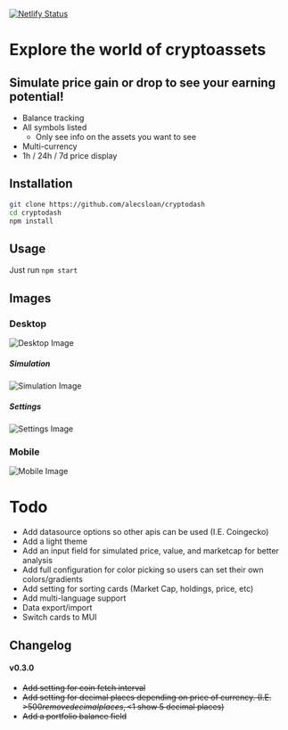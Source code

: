 [![Netlify Status](https://api.netlify.com/api/v1/badges/1d54e4f5-13f5-4dec-a155-5d69e41b56b0/deploy-status)](https://app.netlify.com/sites/cryptodash-demo/deploys)

# Explore the world of cryptoassets
## Simulate price gain or drop to see your earning potential!

* Balance tracking
* All symbols listed
    * Only see info on the assets you want to see
* Multi-currency
* 1h / 24h / 7d price display

## Installation
``` sh
git clone https://github.com/alecsloan/cryptodash
cd cryptodash
npm install
```

## Usage

Just run `npm start`

## Images

### Desktop
![Desktop Image](https://imgur.com/8MrMJvP.png)

##### Simulation
![Simulation Image](https://imgur.com/N0hG15f.png)

##### Settings
![Settings Image](https://imgur.com/hQwHuxm.png)

### Mobile

![Mobile Image](https://imgur.com/HxhUnR5.png)

# Todo
* Add datasource options so other apis can be used (I.E. Coingecko)
* Add a light theme
* Add an input field for simulated price, value, and marketcap for better analysis
* Add full configuration for color picking so users can set their own colors/gradients
* Add setting for sorting cards (Market Cap, holdings, price, etc)
* Add multi-language support
* Data export/import
* Switch cards to MUI

## Changelog
#### v0.3.0
* ~~Add setting for coin fetch interval~~
* ~~Add setting for decimal places depending on price of currency. (I.E. >$500 remove decimal places, <$1 show 5 decimal places)~~
* ~~Add a portfolio balance field~~